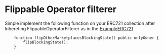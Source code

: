 # Flippable Operator filterer

Simple implement the following function on your ERC721 collection after Inhereting FlippableOperatorFilterer as in the [ExampleERC721](https://github.com/ZenGo-X/flippable-operator-filterer/blob/main/contracts/ExampleERC721.sol)

```solidity
    function flipOtherMarketplacesBlockingState() public onlyOwner {
        flipBlockingState();
    }
```

